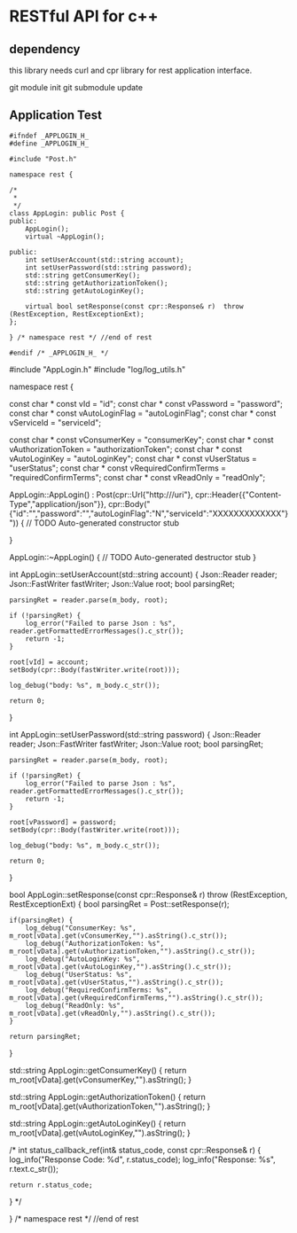 # RESTful API for c++

## dependency
this library needs curl and cpr library for rest application interface.

git module init
git submodule update

## Application Test
```
#ifndef _APPLOGIN_H_
#define _APPLOGIN_H_

#include "Post.h"

namespace rest {

/*
 *
 */
class AppLogin: public Post {
public:
	AppLogin();
	virtual ~AppLogin();

public:
	int setUserAccount(std::string account);
	int setUserPassword(std::string password);
	std::string getConsumerKey();
	std::string getAuthorizationToken();
	std::string getAutoLoginKey();

	virtual bool setResponse(const cpr::Response& r)  throw (RestException, RestExceptionExt);
};

} /* namespace rest */ //end of rest

#endif /* _APPLOGIN_H_ */
```

#include "AppLogin.h"
#include "log/log_utils.h"

namespace rest {

const char * const vId     					= "id";
const char * const vPassword   				= "password";
const char * const vAutoLoginFlag			= "autoLoginFlag";
const char * const vServiceId				= "serviceId";

const char * const vConsumerKey				= "consumerKey";
const char * const vAuthorizationToken		= "authorizationToken";
const char * const vAutoLoginKey			= "autoLoginKey";
const char * const vUserStatus				= "userStatus";
const char * const vRequiredConfirmTerms	= "requiredConfirmTerms";
const char * const vReadOnly				= "readOnly";

AppLogin::AppLogin()
: Post(cpr::Url{"http://<ip>/uri"},
	   cpr::Header{{"Content-Type","application/json"}},
	   cpr::Body("{\"id\":\"\",\"password\":\"\",\"autoLoginFlag\":\"N\",\"serviceId\":\"XXXXXXXXXXXXX\"}"))
{
	// TODO Auto-generated constructor stub

}

AppLogin::~AppLogin() {
	// TODO Auto-generated destructor stub
}

int AppLogin::setUserAccount(std::string account)
{
	Json::Reader reader;
	Json::FastWriter fastWriter;
	Json::Value root;
	bool parsingRet;

    parsingRet = reader.parse(m_body, root);

	if (!parsingRet) {
		log_error("Failed to parse Json : %s", reader.getFormattedErrorMessages().c_str());
		return -1;
	}

	root[vId] = account;
	setBody(cpr::Body(fastWriter.write(root)));

	log_debug("body: %s", m_body.c_str());

	return 0;
}

int AppLogin::setUserPassword(std::string password)
{
	Json::Reader reader;
	Json::FastWriter fastWriter;
	Json::Value root;
	bool parsingRet;

    parsingRet = reader.parse(m_body, root);

	if (!parsingRet) {
		log_error("Failed to parse Json : %s", reader.getFormattedErrorMessages().c_str());
		return -1;
	}

    root[vPassword] = password;
    setBody(cpr::Body(fastWriter.write(root)));

    log_debug("body: %s", m_body.c_str());

    return 0;
}

bool AppLogin::setResponse(const cpr::Response& r)  throw (RestException, RestExceptionExt)
{
	bool parsingRet = Post::setResponse(r);

    if(parsingRet) {
    	log_debug("ConsumerKey: %s", m_root[vData].get(vConsumerKey,"").asString().c_str());
    	log_debug("AuthorizationToken: %s", m_root[vData].get(vAuthorizationToken,"").asString().c_str());
    	log_debug("AutoLoginKey: %s", m_root[vData].get(vAutoLoginKey,"").asString().c_str());
    	log_debug("UserStatus: %s", m_root[vData].get(vUserStatus,"").asString().c_str());
    	log_debug("RequiredConfirmTerms: %s", m_root[vData].get(vRequiredConfirmTerms,"").asString().c_str());
    	log_debug("ReadOnly: %s", m_root[vData].get(vReadOnly,"").asString().c_str());
    }

    return parsingRet;
}


std::string AppLogin::getConsumerKey()
{
	return m_root[vData].get(vConsumerKey,"").asString();
}

std::string AppLogin::getAuthorizationToken()
{
	return m_root[vData].get(vAuthorizationToken,"").asString();
}

std::string AppLogin::getAutoLoginKey()
{
	return m_root[vData].get(vAutoLoginKey,"").asString();
}


/*
int status_callback_ref(int& status_code, const cpr::Response& r)
{
    log_info("Response Code: %d", r.status_code);
    log_info("Response: %s", r.text.c_str());

    return r.status_code;
}
*/

} /* namespace rest */ //end of rest